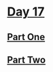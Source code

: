 # [Day 17](https://adventofcode.com/2023/day/17)

## [Part One](https://adventofcode.com/2023/day/17#part1)

## [Part Two](https://adventofcode.com/2023/day/17#part2)
